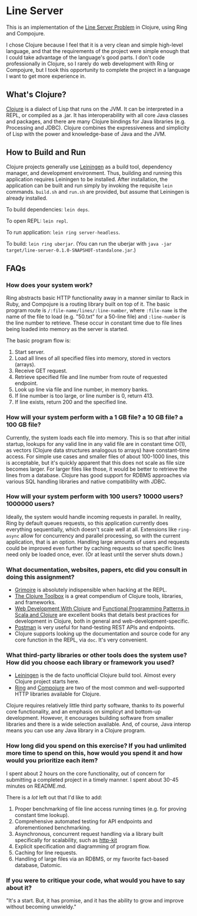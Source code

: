 # Line Server

This is an implementation of the [Line Server Problem](https://salsify.github.io/line-server.html) in Clojure, using Ring and Compojure.

I chose Clojure because I feel that it is a very clean and simple high-level language, and that the requirements of the project were simple enough that I could take advantage of the language's good parts. I don't code professionally in Clojure, so I rarely do web development with Ring or Compojure, but I took this opportunity to complete the project in a language I want to get more experience in.

## What's Clojure?

[Clojure](http://clojure.org/) is a dialect of Lisp that runs on the JVM. It can be interpreted in a REPL, or compiled as a .jar. It has interoperability with all core Java classes and packages, and there are many Clojure bindings for Java libraries (e.g. Processing and JDBC). Clojure combines the expressiveness and simplicity of Lisp with the power and knowledge-base of Java and the JVM.

## How to Build and Run

Clojure projects generally use [Leiningen](http://leiningen.org/) as a build tool, dependency manager, and development environment. Thus, building and running this application requires Leiningen to be installed. After installation, the application can be built and run simply by invoking the requisite `lein` commands. `build.sh` and `run.sh` are provided, but assume that Leiningen is already installed.

To build dependencies: `lein deps`.

To open REPL: `lein repl`.

To run application: `lein ring server-headless`.

To build: `lein ring uberjar`. (You can run the uberjar with `java -jar target/line-server-0.1.0-SNAPSHOT-standalone.jar`.)

## FAQs

### How does your system work?

Ring abstracts basic HTTP functionality away in a manner similar to Rack in Ruby, and Compojure is a routing library built on top of it. The basic program route is `/:file-name/lines/:line-number`, where `:file-name` is the name of the file to load (e.g. "50.txt" for a 50-line file) and `:line-number` is the line number to retrieve. These occur in constant time due to file lines being loaded into memory as the server is started.

The basic program flow is:

1. Start server.
1. Load all lines of all specified files into memory, stored in vectors (arrays).
1. Receive GET request.
1. Retrieve specified file and line number from route of requested endpoint.
1. Look up line via file and line number, in memory banks.
1. If line number is too large, or line number is 0, return 413.
1. If line exists, return 200 and the specified line.

### How will your system perform with a 1 GB file? a 10 GB file? a 100 GB file?

Currently, the system loads each file into memory. This is so that after initial startup, lookups for any valid line in any valid file are in constant time O(1), as vectors (Clojure data structures analogous to arrays) have constant-time access. For simple use cases and smaller files of about 100-1000 lines, this is acceptable, but it's quickly apparent that this does not scale as file size becomes larger. For larger files like those, it would be better to retrieve the lines from a database. Clojure has good support for RDBMS approaches via various SQL handling libraries and native compatibility with JDBC.

### How will your system perform with 100 users? 10000 users? 1000000 users?

Ideally, the system would handle incoming requests in parallel. In reality, Ring by default queues requests, so this application currently does everything sequentially, which doesn't scale well at all. Extensions like `ring-async` allow for concurrency and parallel processing, so with the current application, that is an option. Handling large amounts of users and requests could be improved even further by caching requests so that specific lines need only be loaded once, ever. (Or at least until the server shuts down.)

### What documentation, websites, papers, etc did you consult in doing this assignment?

* [Grimoire](conj.io) is absolutely indispensible when hacking at the REPL.
* [The Clojure Toolbox](www.clojure-toolbox.com) is a great compendium of Clojure tools, libraries, and frameworks.
* [Web Development With Clojure](https://pragprog.com/book/dswdcloj/web-development-with-clojure) and [Functional Programming Patterns in Scala and Clojure](https://pragprog.com/book/mbfpp/functional-programming-patterns-in-scala-and-clojure) are excellent books that details best practices for development in Clojure, both in general and web-development-specific.
* [Postman](https://www.getpostman.com/) is very useful for hand-testing REST APIs and endpoints.
* Clojure supports looking up the documentation and source code for any core function in the REPL, via `doc`. It's very convenient.

### What third-party libraries or other tools does the system use? How did you choose each library or framework you used?

* [Leiningen](http://leiningen.org/) is the de facto unofficial Clojure build tool. Almost every Clojure project starts here.
* [Ring](https://github.com/ring-clojure/ring) and [Compojure](https://github.com/weavejester/compojure) are two of the most common and well-supported HTTP libraries available for Clojure.

Clojure requires relatively little third party software, thanks to its powerful core functionality, and an emphasis on simplicyt and bottom-up development. However, it encourages building software from smaller libraries and there is a wide selection available. And, of course, Java interop means you can use any Java library in a Clojure program.

### How long did you spend on this exercise? If you had unlimited more time to spend on this, how would you spend it and how would you prioritize each item?

I spent about 2 hours on the core functionality, out of concern for submitting a completed project in a timely manner. I spent about 30-45 minutes on README.md.

There is a *lot* left out that I'd like to add:

1. Proper benchmarking of file line access running times (e.g. for proving constant time lookup).
2. Comprehensive automated testing for API endpoints and aforementioned benchmarking.
3. Asynchronous, concurrent request handling via a library built specifically for scalability, such as [http-kit](http://www.http-kit.org/600k-concurrent-connection-http-kit.html)
4. Explicit specification and diagramming of program flow.
5. Caching for line requests.
6. Handling of large files via an RDBMS, or my favorite fact-based database, Datomic.

### If you were to critique your code, what would you have to say about it?

"It's a start. But, it has promise, and it has the ability to grow and improve without becoming unwieldy."

